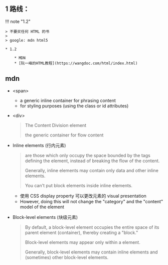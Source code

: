 
## 1 路线：

!!! note "1.2"

    > 不要买任何 HTML 的书
    > 
    > google: mdn html5

    * 1.2

        * MDN
        * [阮一峰的HTML教程](https://wangdoc.com/html/index.html)


## mdn


* <span\>

    * a generic inline container for phrasing content
    * for styling purposes (using the class or id attributes)

* <div\>

    > The Content Division element
    >
    > the generic container for flow content


*  Inline elements (行内元素)

    > are those which only occupy the space bounded by the tags defining the element, instead of breaking the flow of the content.
    >
    > Generally, inline elements may contain only data and other inline elements. 
    >
    > You can't put block elements inside inline elements.

    * 使用 CSS display property 可以更改元素的 visual presentation 
    * However, doing this will not change the "category" and the "content" model of the element

* Block-level elements (块级元素)

    > By default, a block-level element occupies the entire space of its parent element (container), thereby creating a "block."
    >
    > Block-level elements may appear only within a <body> element.
    >
    > Generally, block-level elements may contain inline elements and (sometimes) other block-level elements.